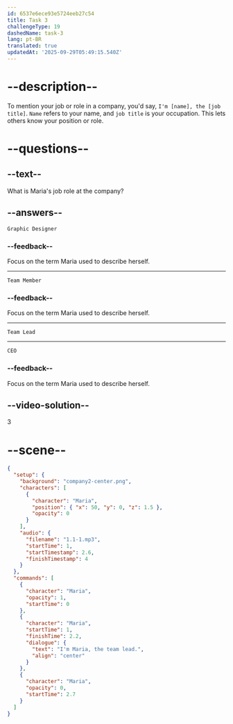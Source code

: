 ```yaml
---
id: 6537e6ece93e5724eeb27c54
title: Task 3
challengeType: 19
dashedName: task-3
lang: pt-BR
translated: true
updatedAt: '2025-09-29T05:49:15.540Z'
---
```


<!--
AUDIO REFERENCE:
Maria: I'm Maria, the team lead.
-->

# --description--

To mention your job or role in a company, you'd say, `I'm [name], the [job title]`. `Name` refers to your name, and `job title` is your occupation. This lets others know your position or role.

# --questions--

## --text--

What is Maria's job role at the company?

## --answers--

`Graphic Designer`

### --feedback--

Focus on the term Maria used to describe herself.

---

`Team Member`

### --feedback--

Focus on the term Maria used to describe herself.

---

`Team Lead`

---

`CEO`

### --feedback--

Focus on the term Maria used to describe herself.

## --video-solution--

3

# --scene--

```json
{
  "setup": {
    "background": "company2-center.png",
    "characters": [
      {
        "character": "Maria",
        "position": { "x": 50, "y": 0, "z": 1.5 },
        "opacity": 0
      }
    ],
    "audio": {
      "filename": "1.1-1.mp3",
      "startTime": 1,
      "startTimestamp": 2.6,
      "finishTimestamp": 4
    }
  },
  "commands": [
    {
      "character": "Maria",
      "opacity": 1,
      "startTime": 0
    },
    {
      "character": "Maria",
      "startTime": 1,
      "finishTime": 2.2,
      "dialogue": {
        "text": "I'm Maria, the team lead.",
        "align": "center"
      }
    },
    {
      "character": "Maria",
      "opacity": 0,
      "startTime": 2.7
    }
  ]
}
```

